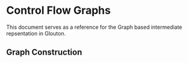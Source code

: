 # Control Flow Graphs

This document serves as a reference for the Graph based intermediate repsentation
in Glouton.

## Graph Construction

